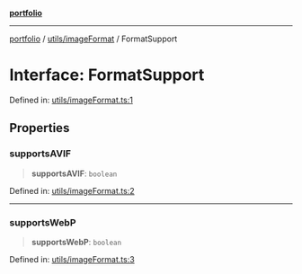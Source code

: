 [**portfolio**](../../../README.md)

***

[portfolio](../../../modules.md) / [utils/imageFormat](../README.md) / FormatSupport

# Interface: FormatSupport

Defined in: [utils/imageFormat.ts:1](https://github.com/tnorlund/Portfolio/blob/ca898a59e393128effd13e7124ea86b6d84ce087/portfolio/utils/imageFormat.ts#L1)

## Properties

### supportsAVIF

> **supportsAVIF**: `boolean`

Defined in: [utils/imageFormat.ts:2](https://github.com/tnorlund/Portfolio/blob/ca898a59e393128effd13e7124ea86b6d84ce087/portfolio/utils/imageFormat.ts#L2)

***

### supportsWebP

> **supportsWebP**: `boolean`

Defined in: [utils/imageFormat.ts:3](https://github.com/tnorlund/Portfolio/blob/ca898a59e393128effd13e7124ea86b6d84ce087/portfolio/utils/imageFormat.ts#L3)
